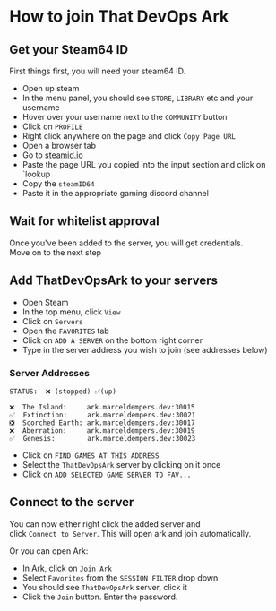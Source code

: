 # How to join That DevOps Ark


## Get your Steam64 ID

First things first, you will need your steam64 ID. <br/>

* Open up steam
* In the menu panel, you should see `STORE`, `LIBRARY` etc and your username
* Hover over your username next to the `COMMUNITY` button
* Click on `PROFILE`
* Right click anywhere on the page and click `Copy Page URL`
* Open a browser tab
* Go to [steamid.io](https://steamid.io/)
* Paste the page URL you copied into the input section and click on `lookup
* Copy the `steamID64` 
* Paste it in the appropriate gaming discord channel

## Wait for whitelist approval

Once you've been added to the server, you will get credentials. </br>
Move on to the next step

## Add ThatDevOpsArk to your servers

* Open Steam
* In the top menu, click `View`
* Click on `Servers`
* Open the `FAVORITES` tab
* Click on `ADD A SERVER` on the bottom right corner
* Type in the server address you wish to join (see addresses below)

### Server Addresses
```
STATUS:  ❌ (stopped) ✅(up) 

❌  The Island:     ark.marceldempers.dev:30015
✅  Extinction:     ark.marceldempers.dev:30021
❎  Scorched Earth: ark.marceldempers.dev:30017
❌  Aberration:     ark.marceldempers.dev:30019
✅  Genesis:        ark.marceldempers.dev:30023

```
* Click on `FIND GAMES AT THIS ADDRESS`
* Select the `ThatDevOpsArk` server by clicking on it once
* Click on `ADD SELECTED GAME SERVER TO FAV...`

## Connect to the server

You can now either right click the added server and </br>
click `Connect to Server`. This will open ark and join automatically.

Or you can open Ark:
* In Ark, click on `Join Ark`
* Select `Favorites` from the `SESSION FILTER` drop down
* You should see `ThatDevOpsArk` server, click it
* Click the `Join` button. Enter the password.


